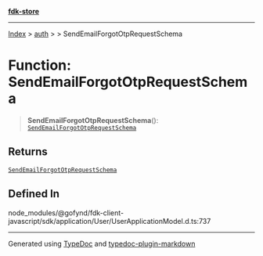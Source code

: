 [**fdk-store**](../../../README.md)
***

[Index](../../../API.md) > [auth](../../README.md) > [<internal>](../README.md) > SendEmailForgotOtpRequestSchema

# Function: SendEmailForgotOtpRequestSchema

> **SendEmailForgotOtpRequestSchema**(): [`SendEmailForgotOtpRequestSchema`](../type-aliases/type-alias.SendEmailForgotOtpRequestSchema.md)

## Returns

[`SendEmailForgotOtpRequestSchema`](../type-aliases/type-alias.SendEmailForgotOtpRequestSchema.md)

## Defined In

node\_modules/@gofynd/fdk-client-javascript/sdk/application/User/UserApplicationModel.d.ts:737

***
Generated using [TypeDoc](https://typedoc.org/) and [typedoc-plugin-markdown](https://www.npmjs.com/package/typedoc-plugin-markdown)
